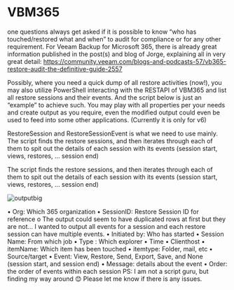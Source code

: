 # VBM365

one questions always get asked if it is possible to know “who has touched/restored what and when” to audit for compliance or for any other requirement. For Veeam Backup for Microsoft 365, there is already great information published in the post(s) and blog of Jorge, explaining all in very great detail: https://community.veeam.com/blogs-and-podcasts-57/vb365-restore-audit-the-definitive-guide-2557

Possibly, where you need a quick dump of all restore activities (now!), you may also utilize PowerShell interacting with the RESTAPI of VBM365 and list all restore sessions and their events. And the script below is just an “example” to achieve such. You may play with all properties per your needs and create output as you require, even the modified output could even be used to feed into some other applications. (Currently it is only for v6)

RestoreSession and RestoreSessionEvent is what we need to use mainly. The script finds the restore sessions, and then iterates through each of them to spit out the details of each session with its events (session start, views, restores, … session end)

The script finds the restore sessions, and then iterates through each of them to spit out the details of each session with its events (session start, views, restores, … session end)

![outputbig](https://user-images.githubusercontent.com/111152711/184495682-adcfc4f1-43ec-43f2-b4e2-a4f0245654e4.png)

•	Org: Which 365 organization
•	SessionID: Restore Session ID for reference 
  o	The output could seem to have duplicated rows at first but they are not… I wanted to output all events for a session and each restore session can have multiple events. 
•	Initiated by: Who has started
•	Session Name: From which job
•	Type : Which explorer
•	Time
•	Clienthost
•	itemName: Which item has been touched
•	itemtype: Folder, mail, etc
•	Source/target
•	Event: View, Restore, Send, Export, Save, and None (session start, and session end)
•	Message: details about the event
•	Order: the order of events within each session 
PS: I am not a script guru, but finding my way around 😊 Please let me know if there is any issues. 

